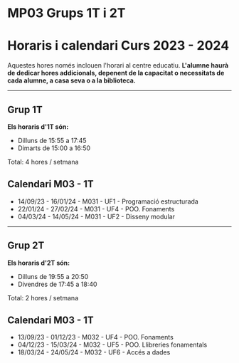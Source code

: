 # MP03 Grups 1T i 2T
# Horaris i calendari Curs 2023 - 2024

Aquestes hores només inclouen l'horari al centre educatiu. **L'alumne haurà de dedicar hores addicionals, depenent de la capacitat o necessitats de cada alumne, a casa seva o a la biblioteca.**

***

## Grup 1T

**Els horaris d'1T són:**

* Dilluns de 15:55 a 17:45
* Dimarts de 15:00 a 16:50

Total: 4 hores / setmana

## Calendari M03 - 1T

* 14/09/23 - 16/01/24 - M031 - UF1 - Programació estructurada
* 22/01/24 - 27/02/24 - M031 - UF4 - POO. Fonaments
* 04/03/24 - 14/05/24 - M031 - UF2 - Disseny modular

*** 

## Grup 2T


**Els horaris d'2T són:**

* Dilluns de 19:55 a 20:50
* Divendres de 17:45 a 18:40

Total: 2 hores / setmana

## Calendari M03 - 1T

* 13/09/23 - 01/12/23 - M032 - UF4 - POO. Fonaments
* 04/12/23 - 15/03/24 - M032 - UF5 - POO. Llibreries fonamentals
* 18/03/24 - 24/05/24 - M032 - UF6 - Accés a dades



